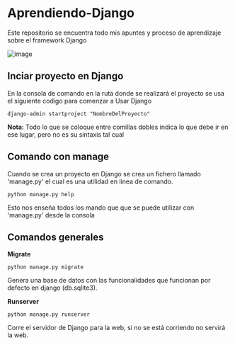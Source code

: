 # Aprendiendo-Django
Este repositorio se encuentra todo mis apuntes y proceso de aprendizaje sobre el framework Django

![image](https://user-images.githubusercontent.com/111031732/186083552-8906a54c-417d-4254-a8f4-0d43a3a4a1a2.png)

## Inciar proyecto en Django
En la consola de comando en la ruta donde se realizará el proyecto se usa el siguiente codigo para comenzar a Usar Django

`
django-admin startproject "NombreDelProyecto"
`

**Nota:** Todo lo que se coloque entre comillas dobles indica lo que debe ir en ese lugar, pero no es su sintaxis tal cual

## Comando con manage

Cuando se crea un proyecto en Django se crea un fichero llamado 'manage.py' el cual es una utilidad en linea de comando.

`
python manage.py help
`

Esto nos enseña todos los mando que que se puede utilizar con 'manage.py' desde la consola

## Comandos generales

**Migrate**

`
python manage.py migrate
`

Genera una base de datos con las funcionalidades que funcionan por defecto en django (db.sqlite3).

**Runserver**

`
python manage.py runserver
`

Corre el servidor de Django para la web, si no se está corriendo no servirá la web.


